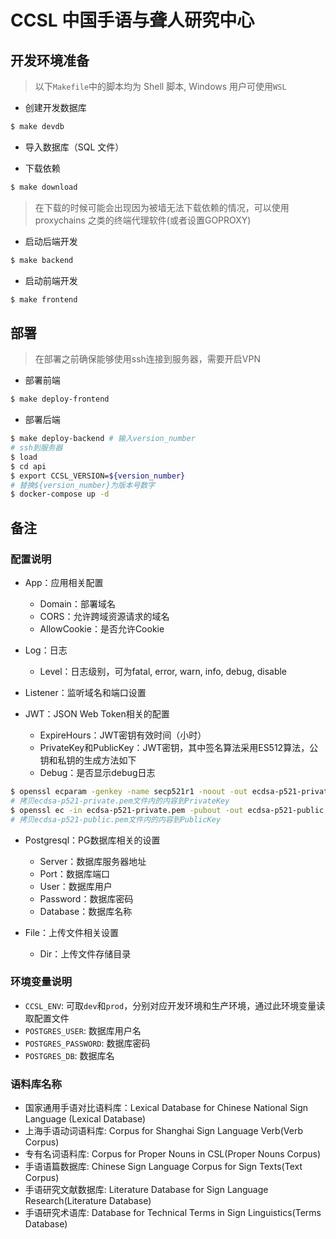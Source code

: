 # CCSL 中国手语与聋人研究中心

## 开发环境准备

> 以下`Makefile`中的脚本均为 Shell 脚本, Windows 用户可使用`WSL`

- 创建开发数据库

```bash
$ make devdb
```

- 导入数据库（SQL 文件）

- 下载依赖

```bash
$ make download
```

> 在下载的时候可能会出现因为被墙无法下载依赖的情况，可以使用 proxychains 之类的终端代理软件(或者设置GOPROXY)

- 启动后端开发

```bash
$ make backend
```

- 启动前端开发

```bash
$ make frontend
```

## 部署

> 在部署之前确保能够使用ssh连接到服务器，需要开启VPN

- 部署前端

```bash
$ make deploy-frontend
```

- 部署后端

```bash
$ make deploy-backend # 输入version_number
# ssh到服务器
$ load
$ cd api
$ export CCSL_VERSION=${version_number}
# 替换${version_number}为版本号数字
$ docker-compose up -d
```
## 备注

### 配置说明
- App：应用相关配置
    - Domain：部署域名
    - CORS：允许跨域资源请求的域名
    - AllowCookie：是否允许Cookie

- Log：日志
    - Level：日志级别，可为fatal, error, warn, info, debug, disable

- Listener：监听域名和端口设置

- JWT：JSON Web Token相关的配置
    - ExpireHours：JWT密钥有效时间（小时）
    - PrivateKey和PublicKey：JWT密钥，其中签名算法采用ES512算法，公钥和私钥的生成方法如下
    - Debug：是否显示debug日志

```bash
$ openssl ecparam -genkey -name secp521r1 -noout -out ecdsa-p521-private.pem
# 拷贝ecdsa-p521-private.pem文件内的内容到PrivateKey
$ openssl ec -in ecdsa-p521-private.pem -pubout -out ecdsa-p521-public.pem
# 拷贝ecdsa-p521-public.pem文件内的内容到PublicKey
```

- Postgresql：PG数据库相关的设置
    - Server：数据库服务器地址
    - Port：数据库端口
    - User：数据库用户
    - Password：数据库密码
    - Database：数据库名称

- File：上传文件相关设置
    - Dir：上传文件存储目录



### 环境变量说明
- `CCSL_ENV`: 可取`dev`和`prod`，分别对应开发环境和生产环境，通过此环境变量读取配置文件
- `POSTGRES_USER`: 数据库用户名
- `POSTGRES_PASSWORD`: 数据库密码
- `POSTGRES_DB`: 数据库名

### 语料库名称

- 国家通用手语对比语料库：Lexical Database for Chinese National Sign Language (Lexical Database)
- 上海手语动词语料库: Corpus for Shanghai Sign Language Verb(Verb Corpus)
- 专有名词语料库: Corpus for Proper Nouns in CSL(Proper Nouns Corpus)
- 手语语篇数据库: Chinese Sign Language Corpus for Sign Texts(Text Corpus)
- 手语研究文献数据库: Literature Database for Sign Language Research(Literature Database)
- 手语研究术语库: Database for Technical Terms in Sign Linguistics(Terms Database)
